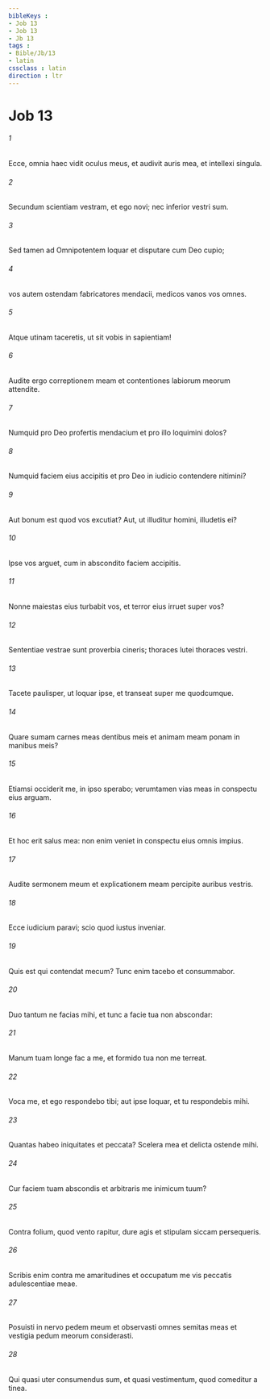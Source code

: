 ```yaml
---
bibleKeys : 
- Job 13
- Job 13
- Jb 13
tags : 
- Bible/Jb/13
- latin
cssclass : latin
direction : ltr
---
```


# Job 13

###### 1
Ecce, omnia haec vidit oculus meus, et audivit auris mea, et intellexi singula.
###### 2
Secundum scientiam vestram, et ego novi; nec inferior vestri sum.
###### 3
Sed tamen ad Omnipotentem loquar et disputare cum Deo cupio;
###### 4
vos autem ostendam fabricatores mendacii, medicos vanos vos omnes.
###### 5
Atque utinam taceretis, ut sit vobis in sapientiam!
###### 6
Audite ergo correptionem meam et contentiones labiorum meorum attendite.
###### 7
Numquid pro Deo profertis mendacium et pro illo loquimini dolos?
###### 8
Numquid faciem eius accipitis et pro Deo in iudicio contendere nitimini?
###### 9
Aut bonum est quod vos excutiat? Aut, ut illuditur homini, illudetis ei?
###### 10
Ipse vos arguet, cum in abscondito faciem accipitis. 
###### 11
Nonne maiestas eius turbabit vos, et terror eius irruet super vos?
###### 12
Sententiae vestrae sunt proverbia cineris; thoraces lutei thoraces vestri.
###### 13
Tacete paulisper, ut loquar ipse, et transeat super me quodcumque.
###### 14
Quare sumam carnes meas dentibus meis et animam meam ponam in manibus meis?
###### 15
Etiamsi occiderit me, in ipso sperabo; verumtamen vias meas in conspectu eius arguam.
###### 16
Et hoc erit salus mea: non enim veniet in conspectu eius omnis impius.
###### 17
Audite sermonem meum et explicationem meam percipite auribus vestris.
###### 18
Ecce iudicium paravi; scio quod iustus inveniar.
###### 19
Quis est qui contendat mecum? Tunc enim tacebo et consummabor.
###### 20
Duo tantum ne facias mihi, et tunc a facie tua non abscondar: 
###### 21
Manum tuam longe fac a me, et formido tua non me terreat.
###### 22
Voca me, et ego respondebo tibi; aut ipse loquar, et tu respondebis mihi.
###### 23
Quantas habeo iniquitates et peccata? Scelera mea et delicta ostende mihi. 
###### 24
Cur faciem tuam abscondis et arbitraris me inimicum tuum?
###### 25
Contra folium, quod vento rapitur, dure agis et stipulam siccam persequeris.
###### 26
Scribis enim contra me amaritudines et occupatum me vis peccatis adulescentiae meae.
###### 27
Posuisti in nervo pedem meum et observasti omnes semitas meas et vestigia pedum meorum considerasti.
###### 28
Qui quasi uter consumendus sum, et quasi vestimentum, quod comeditur a tinea.
